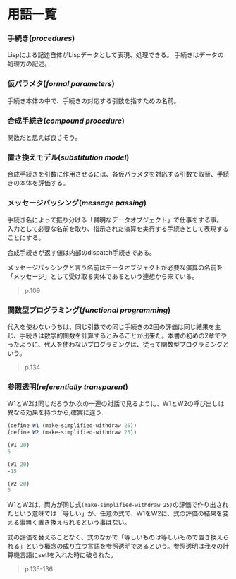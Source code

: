 # 用語一覧

### 手続き(*procedures*)

Lispによる記述自体がLispデータとして表現、処理できる。
手続きはデータの処理方の記述。

### 仮パラメタ(*formal parameters*)

手続き本体の中で、手続きの対応する引数を指すための名前。

### 合成手続き(*compound procedure*)

関数だと思えば良さそう。

### 置き換えモデル(*substitution model*)

合成手続きを引数に作用させるには、各仮パラメタを対応する引数で取替、手続きの本体を評価する。

### メッセージパッシング(*message passing*)

手続き名によって振り分ける「賢明なデータオブジェクト」で仕事をする事。
入力として必要な名前を取り、指示された演算を実行する手続きとして表現することにする。

合成手続きが返す値は内部のdispatch手続きである。

メッセージパッシングと言う名前はデータオブジェクトが必要な演算の名前を「メッセージ」として受け取る実体であるという連想から来ている。

> p.109

### 関数型プログラミング(*functional programming*)

代入を使わないうちは、同じ引数での同じ手続きの2回の評価は同じ結果を生じ、手続きは数学的関数を計算するとみることが出来た。本書の初めの2章でやったように、代入を使わないプログラミングは、従って関数型プログラミングという。

> p.134

### 参照透明(*referentially transparent*)

W1とW2は同じだろうか.次の一連の対話で見るように、W1とW2の呼び出しは異なる効果を持つから,確実に違う.

```scheme
(define W1 (make-simplified-withdraw 25))
(define W2 (make-simplified-withdraw 25))

(W1 20)
5

(W1 20)
-15

(W2 20)
5
```

W1とW2は、両方が同じ式`(make-simplified-withdraw 25)`の評価で作り出されたという意味では「等しい」が、任意の式で、W1をW2に、式の評価の結果を変える事無く置き換えられるという事はない。

式の評価を替えることなく、式のなかで「等しいものは等しいもので置き換えられる」という概念の成り立つ言語を参照透明であるという。参照透明は我々の計算機言語にset!を入れた時に破られた。

> p.135-136
